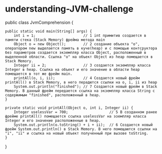 # understanding-JVM-challenge


public class JvmComprehension {

    public static void main(String[] args) {
        int i = 1;                      // 1 int примитив создается в памяти стека (Stack Memory) фрейма метода main
        Object o = new Object();        // 2 создание объекта "о", оператором new выделается память в куче(heap) и с помощью контсруктора без параметров создается экземпляр класса Object, расположенный в выделенной области. Cсылка "o" на объект Object из heap помещается в Stack Memory. 
        Integer ii = 2;                 // 3 создается экземпляр класса Integer в heap. Ссылка на объект и его значение в области heap помещается в тот же фрейм main.
        printAll(o, i, ii);             // 4 Создается новый фрейм printAll() в Stack Memory, в него перадются ссылки на o, i, ii из heap
        System.out.println("finished"); // 7 Создается новый фрейм в Stack Memory. В данный фрейм передается ссылка на экземпляр класса String с содержимым "finished", расположенный в heap.
    }

    private static void printAll(Object o, int i, Integer ii) {
        Integer uselessVar = 700;                   // 5 В созданном ранее фрейме printAll() помещается ссылка uselessVar на эземпляр класса Integer и его значение расположенные в heap.
        System.out.println(o.toString() + i + ii);  // 6 Создается новый фрейм System.out.println() в Stack Memory. В него помещаются ссылки на "i", "ii" и ссылка на новый объект полученный при вызове toString. 
    }
}
